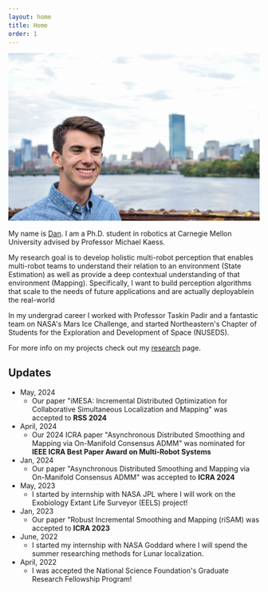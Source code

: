 ```yaml
---
layout: home
title: Home
order: 1
---
```


![headshot](/images/index/headshot.jpg)

My name is [Dan](/dan). I am a Ph.D. student in robotics at Carnegie Mellon University advised by Professor Michael Kaess.

My research goal is to develop holistic multi-robot perception that enables multi-robot teams to understand their relation to an environment (State Estimation) as well as provide a deep contextual understanding of that environment (Mapping).  Specifically, I want to build perception algorithms that scale to the needs of future applications and are actually deployablein the real-world

In my undergrad career I worked with Professor Taskin Padir and a fantastic team on NASA's Mars Ice Challenge, and started Northeastern's Chapter of Students for the Exploration and Development of Space (NUSEDS).

For more info on my projects check out my [research](/research) page.

## Updates
* May, 2024
    * Our paper "iMESA: Incremental Distributed Optimization for Collaborative Simultaneous Localization and Mapping" was accepted to **RSS 2024**
* April, 2024
    * Our 2024 ICRA paper "Asynchronous Distributed Smoothing and Mapping via On-Manifold Consensus ADMM" was nominated for **IEEE ICRA Best Paper Award on Multi-Robot Systems**
* Jan, 2024
    * Our paper "Asynchronous Distributed Smoothing and Mapping via On-Manifold Consensus ADMM" was accepted to **ICRA 2024**
* May, 2023
    * I started by internship with NASA JPL where I will work on the Exobiology Extant Life Surveyor (EELS) project!
* Jan, 2023
    * Our paper "Robust Incremental Smoothing and Mapping (riSAM) was accepted to **ICRA 2023**
* June, 2022
    * I started my internship with NASA Goddard where I will spend the summer researching methods for Lunar localization.
* April, 2022
    * I was accepted the National Science Foundation's Graduate Research Fellowship Program!